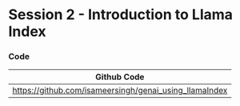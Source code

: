# Session 2 - Introduction to Llama Index

### Code

|Github Code|
|---|
| https://github.com/isameersingh/genai_using_llamaIndex |